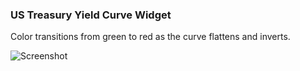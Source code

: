 ### US Treasury Yield Curve Widget

Color transitions from green to red as the curve flattens and inverts.

![Screenshot](https://user-images.githubusercontent.com/30199063/152238313-14726e1e-5e91-42ed-947e-40790b0510ec.png)
